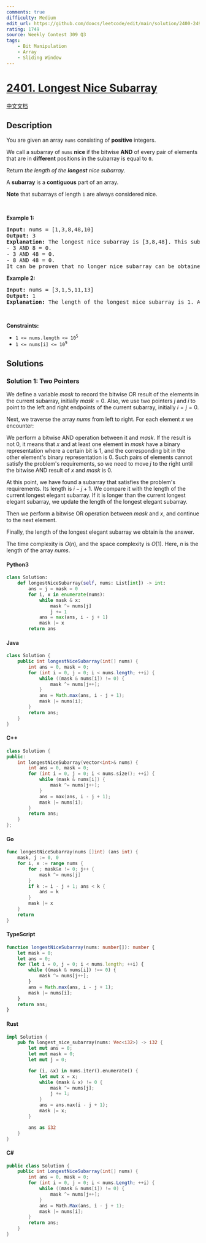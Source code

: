 ```yaml
---
comments: true
difficulty: Medium
edit_url: https://github.com/doocs/leetcode/edit/main/solution/2400-2499/2401.Longest%20Nice%20Subarray/README_EN.md
rating: 1749
source: Weekly Contest 309 Q3
tags:
    - Bit Manipulation
    - Array
    - Sliding Window
---
```


<!-- problem:start -->

# [2401. Longest Nice Subarray](https://leetcode.com/problems/longest-nice-subarray)

[中文文档](/solution/2400-2499/2401.Longest%20Nice%20Subarray/README.md)

## Description

<!-- description:start -->

<p>You are given an array <code>nums</code> consisting of <strong>positive</strong> integers.</p>

<p>We call a subarray of <code>nums</code> <strong>nice</strong> if the bitwise <strong>AND</strong> of every pair of elements that are in <strong>different</strong> positions in the subarray is equal to <code>0</code>.</p>

<p>Return <em>the length of the <strong>longest</strong> nice subarray</em>.</p>

<p>A <strong>subarray</strong> is a <strong>contiguous</strong> part of an array.</p>

<p><strong>Note</strong> that subarrays of length <code>1</code> are always considered nice.</p>

<p>&nbsp;</p>
<p><strong class="example">Example 1:</strong></p>

<pre>
<strong>Input:</strong> nums = [1,3,8,48,10]
<strong>Output:</strong> 3
<strong>Explanation:</strong> The longest nice subarray is [3,8,48]. This subarray satisfies the conditions:
- 3 AND 8 = 0.
- 3 AND 48 = 0.
- 8 AND 48 = 0.
It can be proven that no longer nice subarray can be obtained, so we return 3.</pre>

<p><strong class="example">Example 2:</strong></p>

<pre>
<strong>Input:</strong> nums = [3,1,5,11,13]
<strong>Output:</strong> 1
<strong>Explanation:</strong> The length of the longest nice subarray is 1. Any subarray of length 1 can be chosen.
</pre>

<p>&nbsp;</p>
<p><strong>Constraints:</strong></p>

<ul>
	<li><code>1 &lt;= nums.length &lt;= 10<sup>5</sup></code></li>
	<li><code>1 &lt;= nums[i] &lt;= 10<sup>9</sup></code></li>
</ul>

<!-- description:end -->

## Solutions

<!-- solution:start -->

### Solution 1: Two Pointers

We define a variable $mask$ to record the bitwise OR result of the elements in the current subarray, initially $mask = 0$. Also, we use two pointers $j$ and $i$ to point to the left and right endpoints of the current subarray, initially $i = j = 0$.

Next, we traverse the array $nums$ from left to right. For each element $x$ we encounter:

We perform a bitwise AND operation between it and $mask$. If the result is not $0$, it means that $x$ and at least one element in $mask$ have a binary representation where a certain bit is $1$, and the corresponding bit in the other element's binary representation is $0$. Such pairs of elements cannot satisfy the problem's requirements, so we need to move $j$ to the right until the bitwise AND result of $x$ and $mask$ is $0$.

At this point, we have found a subarray that satisfies the problem's requirements. Its length is $i - j + 1$. We compare it with the length of the current longest elegant subarray. If it is longer than the current longest elegant subarray, we update the length of the longest elegant subarray.

Then we perform a bitwise OR operation between $mask$ and $x$, and continue to the next element.

Finally, the length of the longest elegant subarray we obtain is the answer.

The time complexity is $O(n)$, and the space complexity is $O(1)$. Here, $n$ is the length of the array $nums$.

<!-- tabs:start -->

#### Python3

```python
class Solution:
    def longestNiceSubarray(self, nums: List[int]) -> int:
        ans = j = mask = 0
        for i, x in enumerate(nums):
            while mask & x:
                mask ^= nums[j]
                j += 1
            ans = max(ans, i - j + 1)
            mask |= x
        return ans
```

#### Java

```java
class Solution {
    public int longestNiceSubarray(int[] nums) {
        int ans = 0, mask = 0;
        for (int i = 0, j = 0; i < nums.length; ++i) {
            while ((mask & nums[i]) != 0) {
                mask ^= nums[j++];
            }
            ans = Math.max(ans, i - j + 1);
            mask |= nums[i];
        }
        return ans;
    }
}
```

#### C++

```cpp
class Solution {
public:
    int longestNiceSubarray(vector<int>& nums) {
        int ans = 0, mask = 0;
        for (int i = 0, j = 0; i < nums.size(); ++i) {
            while (mask & nums[i]) {
                mask ^= nums[j++];
            }
            ans = max(ans, i - j + 1);
            mask |= nums[i];
        }
        return ans;
    }
};
```

#### Go

```go
func longestNiceSubarray(nums []int) (ans int) {
	mask, j := 0, 0
	for i, x := range nums {
		for ; mask&x != 0; j++ {
			mask ^= nums[j]
		}
		if k := i - j + 1; ans < k {
			ans = k
		}
		mask |= x
	}
	return
}
```

#### TypeScript

```ts
function longestNiceSubarray(nums: number[]): number {
    let mask = 0;
    let ans = 0;
    for (let i = 0, j = 0; i < nums.length; ++i) {
        while ((mask & nums[i]) !== 0) {
            mask ^= nums[j++];
        }
        ans = Math.max(ans, i - j + 1);
        mask |= nums[i];
    }
    return ans;
}
```

#### Rust

```rust
impl Solution {
    pub fn longest_nice_subarray(nums: Vec<i32>) -> i32 {
        let mut ans = 0;
        let mut mask = 0;
        let mut j = 0;

        for (i, &x) in nums.iter().enumerate() {
            let mut x = x;
            while (mask & x) != 0 {
                mask ^= nums[j];
                j += 1;
            }
            ans = ans.max(i - j + 1);
            mask |= x;
        }

        ans as i32
    }
}
```

#### C#

```cs
public class Solution {
    public int LongestNiceSubarray(int[] nums) {
        int ans = 0, mask = 0;
        for (int i = 0, j = 0; i < nums.Length; ++i) {
            while ((mask & nums[i]) != 0) {
                mask ^= nums[j++];
            }
            ans = Math.Max(ans, i - j + 1);
            mask |= nums[i];
        }
        return ans;
    }
}
```

<!-- tabs:end -->

<!-- solution:end -->

<!-- problem:end -->
